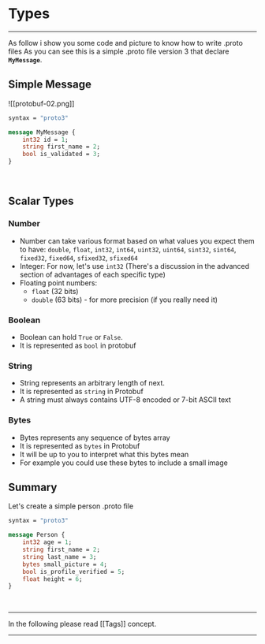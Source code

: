 # Types

---

As follow i show you some code and picture to know how to write .proto files
As you can see this is a simple .proto file version 3 that declare **`MyMessage`**.
&nbsp;&nbsp;

## Simple Message
![[protobuf-02.png]]

```protobuf
syntax = "proto3"

message MyMessage {
	int32 id = 1;
	string first_name = 2;
	bool is_validated = 3;
}
```
&nbsp;&nbsp;

## Scalar Types

### Number
- Number can take various format based on what values you expect them to have: `double`, `float`, `int32`, `int64`,  `uint32`, `uint64`, `sint32`, `sint64`, `fixed32`, `fixed64`, `sfixed32`, `sfixed64`
- Integer: For now, let's use `int32`
(There's a discussion in the advanced section of advantages of each specific type)
- Floating point numbers:
	- `float` (32 bits)
	- `double` (63 bits) - for more precision (if you really need it)

### Boolean
- Boolean can hold `True` or `False`.
- It is represented as `bool` in protobuf


### String
- String represents an arbitrary length of next.
- It is represented as `string` in Protobuf
- A string must always contains UTF-8 encoded or 7-bit ASCII text

### Bytes
- Bytes represents any sequence of bytes array
- It is represented as `bytes` in Protobuf
- It will be up to you to interpret what this bytes mean
- For example you could use these bytes to include a small image
&nbsp;&nbsp;

## Summary
Let's create a simple person .proto file

```protobuf
syntax = "proto3"

message Person {
	int32 age = 1;
	string first_name = 2;
	string last_name = 3;
	bytes small_picture = 4;
	bool is_profile_verified = 5;
	float height = 6;
}
```
&nbsp;&nbsp;

---

In the following please read [[Tags]] concept.

---
